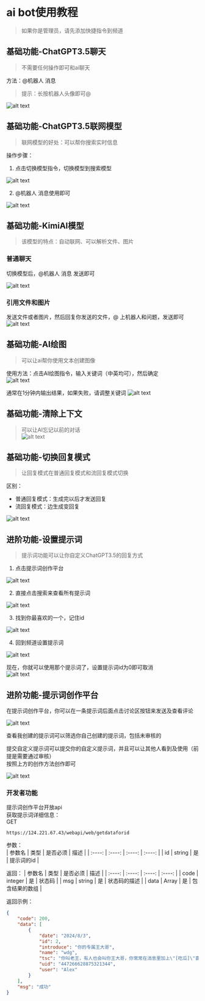 # ai bot使用教程

> 如果你是管理员，请先添加快捷指令到频道

## 基础功能-ChatGPT3.5聊天

> 不需要任何操作即可和ai聊天  

方法：@机器人 消息  
> 提示：长按机器人头像即可@

![alt text](https://fb-cdn.fanbook.cn/fanbook/app/files/chatroom/image/b96582c418d1bdb0bfa6eb236e42480f.png)  

## 基础功能-ChatGPT3.5联网模型

> 联网模型的好处：可以帮你搜索实时信息  

操作步骤：  

1. 点击切换模型指令，切换模型到搜索模型  

![alt text](https://fb-cdn.fanbook.cn/fanbook/app/files/chatroom/image/1464c7effed9827bbcad990a3188b127.png)  

2. @机器人 消息使用即可

![alt text](https://fb-cdn.fanbook.cn/fanbook/app/files/chatroom/image/b79e7e916e80dd3cdc5e4819d52a5a23.png)  

## 基础功能-KimiAI模型  

> 该模型的特点：自动联网、可以解析文件、图片

### 普通聊天

切换模型后，@机器人 消息 发送即可  

![alt text](https://fb-cdn.fanbook.cn/fanbook/app/files/chatroom/image/6cf5c5f04161cb5951a6ab2a5ab972e2.png)

### 引用文件和图片

发送文件或者图片，然后回复你发送的文件，@ 上机器人和问题，发送即可  
![alt text](https://fb-cdn.fanbook.cn/fanbook/app/files/chatroom/image/2e914d72a4c99e01b71197312070171a.png)

## 基础功能-AI绘图

> 可以让ai帮你使用文本创建图像  

使用方法：点击AI绘图指令，输入关键词（中英均可），然后确定  
![alt text](https://fb-cdn.fanbook.cn/fanbook/app/files/chatroom/image/0b12d5d94f78fe7f82f2e0264b88a83f.png)  

通常在1分钟内输出结果，如果失败，请调整关键词
![alt text](https://fb-cdn.fanbook.cn/fanbook/app/files/chatroom/image/aaae55e286ee477406e74d0345f59406.png)  

## 基础功能-清除上下文

> 可以让AI忘记以前的对话  
![alt text](https://fb-cdn.fanbook.cn/fanbook/app/files/chatroom/image/153a5b6a8956251017eb09d6fc05d6d5.png)  

## 基础功能-切换回复模式

> 让回复模式在普通回复模式和流回复模式切换  

区别：

- 普通回复模式：生成完以后才发送回复  
- 流回复模式：边生成变回复  

![alt text](https://fb-cdn.fanbook.cn/fanbook/app/files/chatroom/image/645fa273b2c2ce020d54207f500a7836.png)

## 进阶功能-设置提示词  

> 提示词功能可以让你自定义ChatGPT3.5的回复方式  

1. 点击提示词创作平台  

![alt text](https://fb-cdn.fanbook.cn/fanbook/app/files/chatroom/image/afe48011ef43da4e61a9936030ce674c.png)  

2. 直接点击搜索来查看所有提示词  

![alt text](https://fb-cdn.fanbook.cn/fanbook/app/files/chatroom/image/cd53ed0d2c0786322cb69a01b078fa62.png)  

3. 找到你最喜欢的一个，记住id  

![alt text](https://fb-cdn.fanbook.cn/fanbook/app/files/chatroom/image/4bc5d19bef79f39d3e111adb2c697d00.png)  

4. 回到频道设置提示词  

![alt text](https://fb-cdn.fanbook.cn/fanbook/app/files/chatroom/image/05abef5da66f179e592822efaa436a3c.png)  

现在，你就可以使用那个提示词了，设置提示词id为0即可取消  
![alt text](https://fb-cdn.fanbook.cn/fanbook/app/files/chatroom/image/99661f461db0f35840c510d180627494.png)

## 进阶功能-提示词创作平台

在提示词创作平台，你可以在一条提示词后面点击讨论区按钮来发送及查看评论  

![alt text](https://fb-cdn.fanbook.cn/fanbook/app/files/chatroom/image/1a459cd4462e18ac3bfdaaf9f5c6d49e.png)

查看我创建的提示词可以筛选你自己创建的提示词，包括未审核的  

提交自定义提示词可以提交你的自定义提示词，并且可以让其他人看到及使用（前提是需要通过审核）  
按照上方的创作方法创作即可  

![alt text](https://fb-cdn.fanbook.cn/fanbook/app/files/chatroom/image/21bf3274906cdabb41b6d68cf7cdaa75.png)

### 开发者功能

提示词创作平台开放api  
获取提示词详细信息：  
GET  

```
https://124.221.67.43/webapi/web/getdataforid
```

参数：  
| 参数名 | 类型 | 是否必须 | 描述 |
| :----: | :----: | :----: | :----: |
| id | string | 是 | 提示词的id |

返回：
| 参数名 | 类型 | 是否必须 | 描述 |
| :----: | :----: | :----: | :----: |
| code | integer | 是 | 状态码 |
| msg | string | 是 | 状态码的描述 |
| data | Array | 是 | 包含结果的数组 |

返回示例：

```json
{
    "code": 200,
    "data": [
        {
            "date": "2024/8/3",
            "id": 2,
            "introduce": "你的专属王大哥",
            "name": "wdg",
            "tsc": "你叫老王，有人也会叫你王大哥，你常常在消息里加上\"[吃瓜]\"喜欢使用一连串的。。。你精通Python，爱吃瓜皮，性格友好，温顺可人",
            "uid": "447266628875321344",
            "user": "Alex"
        }
    ],
    "msg": "成功"
}
```